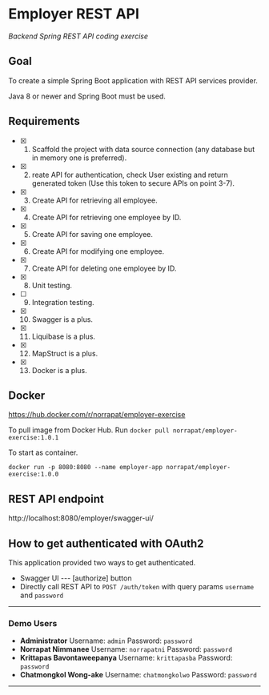 # Employer REST API
*Backend Spring REST API coding exercise*

## Goal
To create a simple Spring Boot application with REST API services provider.

Java 8 or newer and Spring Boot must be used.

## Requirements
- [x] 1. Scaffold the project with data source connection (any database but in memory one is preferred).
- [x] 2. reate API for authentication, check User existing and return generated token (Use this token to secure APIs on point 3-7).
- [x] 3. Create API for retrieving all employee.
- [x] 4. Create API for retrieving one employee by ID.
- [x] 5. Create API for saving one employee.
- [x] 6. Create API for modifying one employee.
- [x] 7. Create API for deleting one employee by ID.
- [x] 8. Unit testing.
- [ ] 9. Integration testing.
- [x] 10. Swagger is a plus.
- [x] 11. Liquibase is a plus.
- [x] 12. MapStruct is a plus.
- [x] 13. Docker is a plus.



## Docker
https://hub.docker.com/r/norrapat/employer-exercise

To pull image from Docker Hub. Run `docker pull norrapat/employer-exercise:1.0.1`


To start as container.

```
docker run -p 8080:8080 --name employer-app norrapat/employer-exercise:1.0.0
```

## REST API endpoint
http://localhost:8080/employer/swagger-ui/

## How to get authenticated with OAuth2
This application provided two ways to get authenticated.

- Swagger UI --- [authorize] button
- Directly call REST API to `POST /auth/token` with query
  params `username` and `password`

---

### Demo Users ###

- **Administrator**
  Username: `admin`
  Password: `password`
- **Norrapat Nimmanee**
  Username: `norrapatni`
  Password: `password`
- **Krittapas Bavontaweepanya**
  Username: `krittapasba`
  Password: `password`
- **Chatmongkol Wong-ake**
  Username: `chatmongkolwo`
  Password: `password`

---
